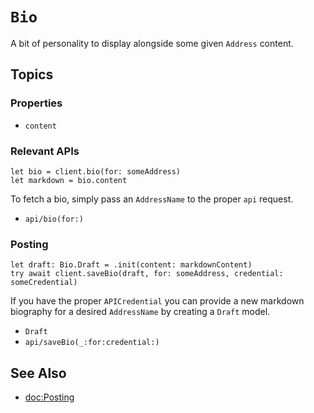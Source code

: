 # ``Bio``

A bit of personality to display alongside some given `Address` content.

## Topics

### Properties

- ``content``

### Relevant APIs

```
let bio = client.bio(for: someAddress)
let markdown = bio.content
```

To fetch a bio, simply pass an ``AddressName`` to the proper ``api`` request.

- ``api/bio(for:)``

### Posting

```
let draft: Bio.Draft = .init(content: markdownContent)
try await client.saveBio(draft, for: someAddress, credential: someCredential)
```

If you have the proper ``APICredential`` you can provide a new markdown biography for a desired `AddressName` by creating a ``Draft`` model.

- ``Draft``
- ``api/saveBio(_:for:credential:)``

## See Also

- <doc:Posting>



